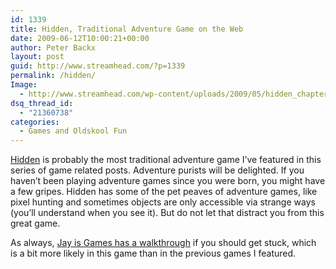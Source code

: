 ```yaml
---
id: 1339
title: Hidden, Traditional Adventure Game on the Web
date: 2009-06-12T10:00:21+00:00
author: Peter Backx
layout: post
guid: http://www.streamhead.com/?p=1339
permalink: /hidden/
Image:
  - http://www.streamhead.com/wp-content/uploads/2009/05/hidden_chapter_1.png
dsq_thread_id:
  - "21360738"
categories:
  - Games and Oldskool Fun
---
```

<a title="Hidden chapter 1" href="http://www.lostspell.com/hidden/hidden-chapter-1-primitive-essence.php" target="_blank">Hidden</a> is probably the most traditional adventure game I&#8217;ve featured in this series of game related posts. Adventure purists will be delighted. If you haven&#8217;t been playing adventure games since you were born, you might have a few gripes. Hidden has some of the pet peaves of adventure games, like pixel hunting and sometimes objects are only accessible via strange ways (you&#8217;ll understand when you see it). But do not let that distract you from this great game.

As always, <a title="Hidden chapter 1 walkthrough" href="http://jayisgames.com/archives/2008/12/hidden_chapter_1_primitive_essence.php" target="_blank">Jay is Games has a walkthrough</a> if you should get stuck, which is a bit more likely in this game than in the previous games I featured.

<!-- AddThis Advanced Settings generic via filter on the_content -->

<!-- AddThis Share Buttons generic via filter on the_content -->